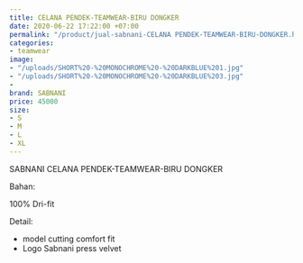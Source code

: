 ```yaml
---
title: CELANA PENDEK-TEAMWEAR-BIRU DONGKER
date: 2020-06-22 17:22:00 +07:00
permalink: "/product/jual-sabnani-CELANA PENDEK-TEAMWEAR-BIRU-DONGKER.html"
categories:
- teamwear
image:
- "/uploads/SHORT%20-%20MONOCHROME%20-%20DARKBLUE%201.jpg"
- "/uploads/SHORT%20-%20MONOCHROME%20-%20DARKBLUE%203.jpg"
- 
brand: SABNANI
price: 45000
size:
- S
- M
- L
- XL
---
```


SABNANI
CELANA PENDEK-TEAMWEAR-BIRU DONGKER

Bahan:

100% Dri-fit


Detail:

- model cutting comfort fit
- Logo Sabnani press velvet